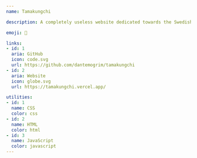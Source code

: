 ```yaml
---
name: Tamakungchi

description: A completely useless website dedicated towards the Swedish king Carl XVI Gustaf and 90's nostalgia.

emoji: 👑

links:
- id: 1
  aria: GitHub
  icon: code.svg
  url: https://github.com/dantemogrim/tamakungchi
- id: 2
  aria: Website
  icon: globe.svg
  url: https://tamakungchi.vercel.app/

utilities:
- id: 1
  name: CSS
  color: css
- id: 2
  name: HTML
  color: html
- id: 3
  name: JavaScript
  color: javascript
---
```

